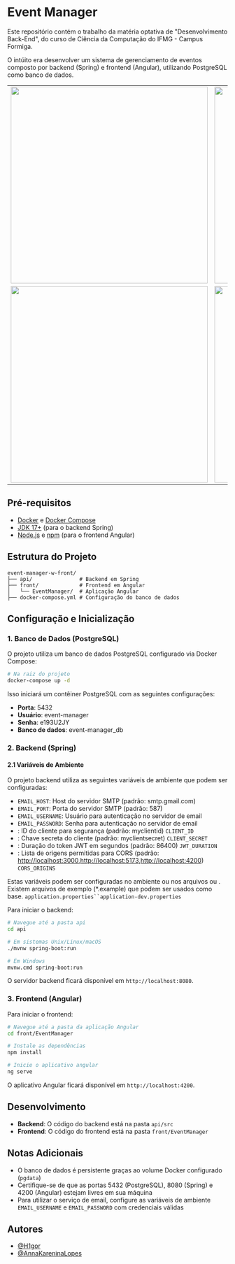 
# Event Manager

Este repositório contém o trabalho da matéria optativa de "Desenvolvimento Back-End", do curso de Ciência da Computação do IFMG - Campus Formiga.

O intúito era desenvolver um sistema de gerenciamento de eventos composto por backend (Spring) e frontend (Angular), utilizando PostgreSQL como banco de dados.

<div align="center"> <table> <tr> <td><img src="https://github.com/user-attachments/assets/35f6337c-446e-49c1-b53b-3d4ee14c3a22" width="450" /></td> <td><img src="https://github.com/user-attachments/assets/45056bcd-b67e-4e43-960c-a1656c1f60a9" width="450"/>
</td> </tr> <tr> <td><img src="https://github.com/user-attachments/assets/2b526932-22e0-4122-86b6-f9c08e3c4980" width="450" /></td> <td><img src="https://github.com/user-attachments/assets/a4d81983-bbfc-40ed-8057-f8b5571df220" width="450"/>
</td> </tr> </table> </div>


## Pré-requisitos
- [Docker](https://www.docker.com/get-started) e [Docker Compose](https://docs.docker.com/compose/install/)
- [JDK 17+](https://adoptium.net/) (para o backend Spring)
- [Node.js](https://nodejs.org/) e [npm](https://www.npmjs.com/) (para o frontend Angular)

## Estrutura do Projeto

```
event-manager-w-front/
├── api/               # Backend em Spring
├── front/             # Frontend em Angular
│   └── EventManager/  # Aplicação Angular
├── docker-compose.yml # Configuração do banco de dados

```
## Configuração e Inicialização
### 1. Banco de Dados (PostgreSQL)
O projeto utiliza um banco de dados PostgreSQL configurado via Docker Compose:

``` bash
# Na raiz do projeto
docker-compose up -d
```
Isso iniciará um contêiner PostgreSQL com as seguintes configurações:
- **Porta**: 5432
- **Usuário**: event-manager
- **Senha**: e193U2JY
- **Banco de dados**: event-manager_db

### 2. Backend (Spring)

#### 2.1 Variáveis de Ambiente
O projeto backend utiliza as seguintes variáveis de ambiente que podem ser configuradas:
- `EMAIL_HOST`: Host do servidor SMTP (padrão: smtp.gmail.com)
- `EMAIL_PORT`: Porta do servidor SMTP (padrão: 587)
- `EMAIL_USERNAME`: Usuário para autenticação no servidor de email
- `EMAIL_PASSWORD`: Senha para autenticação no servidor de email
- : ID do cliente para segurança (padrão: myclientid) `CLIENT_ID`
- : Chave secreta do cliente (padrão: myclientsecret) `CLIENT_SECRET`
- : Duração do token JWT em segundos (padrão: 86400) `JWT_DURATION`
- : Lista de origens permitidas para CORS (padrão: [http://localhost:3000](http://localhost:3000),[http://localhost:5173](http://localhost:5173),[http://localhost:4200](http://localhost:4200)) `CORS_ORIGINS`

Estas variáveis podem ser configuradas no ambiente ou nos arquivos ou . Existem arquivos de exemplo (*.example) que podem ser usados como base. `application.properties``application-dev.properties`


Para iniciar o backend:
``` bash
# Navegue até a pasta api
cd api

# Em sistemas Unix/Linux/macOS
./mvnw spring-boot:run

# Em Windows
mvnw.cmd spring-boot:run
```
O servidor backend ficará disponível em `http://localhost:8080`.

### 3. Frontend (Angular)

Para iniciar o frontend:
``` bash
# Navegue até a pasta da aplicação Angular
cd front/EventManager

# Instale as dependências
npm install

# Inicie o aplicativo angular
ng serve
```
O aplicativo Angular ficará disponível em `http://localhost:4200`.

## Desenvolvimento
- **Backend**: O código do backend está na pasta `api/src`
- **Frontend**: O código do frontend está na pasta `front/EventManager`

## Notas Adicionais
- O banco de dados é persistente graças ao volume Docker configurado (`pgdata`)
- Certifique-se de que as portas 5432 (PostgreSQL), 8080 (Spring) e 4200 (Angular) estejam livres em sua máquina
- Para utilizar o serviço de email, configure as variáveis de ambiente `EMAIL_USERNAME` e `EMAIL_PASSWORD` com credenciais válidas

## Autores

- [@H1gor](https://github.com/H1gor1)
- [@AnnaKareninaLopes](https://github.com/AnnaKareninaLopes)
